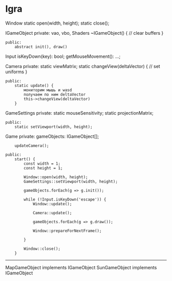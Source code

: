 # Igra

Window
    static open(width, height);
    static close();


IGameObject
    private:
        vao, vbo, Shaders
        ~IGameObject() {
            // clear buffers
        }

    public:
        abstract init(), draw()


Input
    isKeyDown(key): bool;
    getMouseMovement(): ...;


Camera
    private:
        static viewMatrix;
        static changeView(deltaVector) {
            // set uniforms
        }

    public:
        static update() {
            мониторим мышь и wasd
            получаем по ним deltaVector 
            this->changeView(deltaVector)
        }


GameSettings
    private:
        static mouseSensitivity;
        static projectionMatrix;

    public:
        static setViewport(width, height);


Game
    private:
        gameObjects: IGameObject[];

        updateCamera();

    public:
        start() {
            const width = 1;
            const height = 1;

            Window::open(width, height);
            GameSettings::setViewport(width, height);

            gameObjects.forEach(g => g.init());

            while (!Input.isKeyDown('escape')) {
                Window::update();

                Camera::update();
                
                gameObjects.forEach(g => g.draw());

                Window::prepareForNextFrame();

            }

            Window::close();
        }


------------------


MapGameObject implements IGameObject
SunGameObject implements IGameObject
